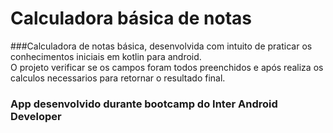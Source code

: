 # Calculadora básica de notas


###Calculadora de notas básica, desenvolvida com intuito de praticar os conhecimentos iniciais em kotlin para android. <br> O projeto verificar se os campos foram todos preenchidos e após realiza os calculos necessarios para retornar o resultado final.

### App desenvolvido durante bootcamp do Inter Android Developer